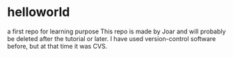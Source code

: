 # helloworld
a first repo for learning purpose
This repo is made by Joar and will probably be deleted after the tutorial or later.
I have used version-control software before, but at that time it was CVS.

